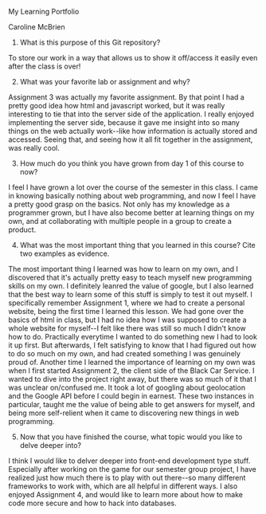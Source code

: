 My Learning Portfolio

Caroline McBrien

1) What is this purpose of this Git repository? 

To store our work in a way that allows us to show it off/access it easily even after the class is over!

2) What was your favorite lab or assignment and why?

Assignment 3 was actually my favorite assignment. By that point I had a pretty good idea how html and javascript worked, but it was really interesting to tie that into the server side of the application. I really enjoyed implementing the server side, because it gave me insight into so many things on the web actually work--like how information is actually stored and accessed. Seeing that, and seeing how it all fit together in the assignment, was really cool.

3) How much do you think you have grown from day 1 of this course to now?

I feel I have grown a lot over the course of the semester in this class. I came in knowing basically nothing about web programming, and now I feel I have a pretty good grasp on the basics. Not only has my knowledge as a programmer grown, but I have also become better at learning things on my own, and at collaborating with multiple people in a group to create a product.

4) What was the most important thing that you learned in this course? Cite two examples as evidence.

The most important thing I learned was how to learn on my own, and I discovered that it's actually pretty easy to teach myself new programming skills on my own. I definitely leanred the value of google, but I also learned that the best way to learn some of this stuff is simply to test it out myself. I specifically remember Assignment 1, where we had to create a personal website, being the first time I learned this lesson. We had gone over the basics of html in class, but I had no idea how I was supposed to create a whole website for myself--I felt like there was still so much I didn't know how to do. Practically everytime I wanted to do something new I had to look it up first. But afterwards, I felt satisfying to know that I had figured out how to do so much on my own, and had created something I was genuinely proud of. Another time I learned the importance of learning on my own was when I first started Assignment 2, the client side of the Black Car Service. I wanted to dive into the project right away, but there was so much of it that I was unclear on/confused me. It took a lot of googling about geolocation and the Google API before I could begin in earnest. These two instances in particular, taught me the value of being able to get answers for myself, and being more self-relient when it came to discovering new things in web programming.


5) Now that you have finished the course, what topic would you like to delve deeper into?

I think I would like to delver deeper into front-end development type stuff. Especially after working on the game for our semester group project, I have realized just how much there is to play with out there--so many different frameworks to work with, which are all helpful in different ways. I also enjoyed Assignment 4, and would like to learn more about how to make code more secure and how to hack into databases.
